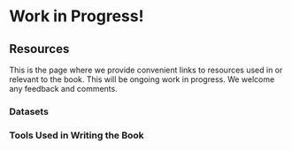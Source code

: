 # Work in Progress! 
## Resources 

This is the page where we provide convenient links to resources used in or relevant to the book. This will be ongoing work in progress. We welcome any feedback and comments.  

### Datasets


### Tools Used in Writing the Book 

